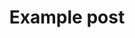 ---
# the date you specify in the posts name is the creation date
hidden: true
title: "Example post" # use this as the title to your recipes
last_modified_at: 2024-09-04T16:20:02 # this specifies the date you last edited the post
categories: # use this for the different cuisines
  - Italian
tags: # use this to tag your posts
  - Pizza
---